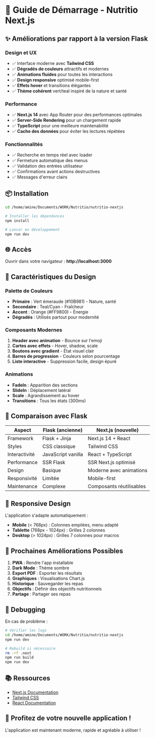 # 🚀 Guide de Démarrage - Nutritio Next.js

## ✨ Améliorations par rapport à la version Flask

### Design et UX
- ✅ Interface moderne avec **Tailwind CSS**
- ✅ **Dégradés de couleurs** attractifs et modernes
- ✅ **Animations fluides** pour toutes les interactions
- ✅ **Design responsive** optimisé mobile-first
- ✅ **Effets hover** et transitions élégantes
- ✅ **Thème cohérent** vert/teal inspiré de la nature et santé

### Performance
- ✅ **Next.js 14** avec App Router pour des performances optimales
- ✅ **Server-Side Rendering** pour un chargement rapide
- ✅ **TypeScript** pour une meilleure maintenabilité
- ✅ **Cache des données** pour éviter les lectures répétées

### Fonctionnalités
- ✅ Recherche en temps réel avec loader
- ✅ Fermeture automatique des menus
- ✅ Validation des entrées utilisateur
- ✅ Confirmations avant actions destructives
- ✅ Messages d'erreur clairs

## 📦 Installation

```bash
cd /home/amine/Documents/WORK/Nutritio/nutritio-nextjs

# Installer les dépendances
npm install

# Lancer en développement
npm run dev
```

## 🌐 Accès

Ouvrir dans votre navigateur : **http://localhost:3000**

## 🎨 Caractéristiques du Design

### Palette de Couleurs
- **Primaire** : Vert émeraude (#10B981) - Nature, santé
- **Secondaire** : Teal/Cyan - Fraîcheur
- **Accent** : Orange (#FF9800) - Énergie
- **Dégradés** : Utilisés partout pour modernité

### Composants Modernes
1. **Header avec animation** - Bounce sur l'emoji
2. **Cartes avec effets** - Hover, shadow, scale
3. **Boutons avec gradient** - État visuel clair
4. **Barres de progression** - Couleurs selon pourcentage
5. **Liste interactive** - Suppression facile, design épuré

### Animations
- **FadeIn** : Apparition des sections
- **SlideIn** : Déplacement latéral
- **Scale** : Agrandissement au hover
- **Transitions** : Tous les états (300ms)

## 🔄 Comparaison avec Flask

| Aspect | Flask (ancienne) | Next.js (nouvelle) |
|--------|------------------|-------------------|
| Framework | Flask + Jinja | Next.js 14 + React |
| Styles | CSS classique | Tailwind CSS |
| Interactivité | JavaScript vanilla | React + TypeScript |
| Performance | SSR Flask | SSR Next.js optimisé |
| Design | Basique | Moderne avec animations |
| Responsivité | Limitée | Mobile-first |
| Maintenance | Complexe | Composants réutilisables |

## 📱 Responsive Design

L'application s'adapte automatiquement :
- **Mobile** (< 768px) : Colonnes empilées, menu adapté
- **Tablette** (768px - 1024px) : Grilles 2 colonnes
- **Desktop** (> 1024px) : Grilles 7 colonnes pour macros

## 🎯 Prochaines Améliorations Possibles

1. **PWA** : Rendre l'app installable
2. **Dark Mode** : Thème sombre
3. **Export PDF** : Exporter les résultats
4. **Graphiques** : Visualisations Chart.js
5. **Historique** : Sauvegarder les repas
6. **Objectifs** : Définir des objectifs nutritionnels
7. **Partage** : Partager ses repas

## 🐛 Debugging

En cas de problème :

```bash
# Vérifier les logs
cd /home/amine/Documents/WORK/Nutritio/nutritio-nextjs
npm run dev

# Rebuild si nécessaire
rm -rf .next
npm run build
npm run dev
```

## 📚 Ressources

- [Next.js Documentation](https://nextjs.org/docs)
- [Tailwind CSS](https://tailwindcss.com/docs)
- [React Documentation](https://react.dev)

## 🎉 Profitez de votre nouvelle application !

L'application est maintenant moderne, rapide et agréable à utiliser ! 

